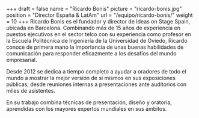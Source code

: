 +++
draft		= false
name		= "Ricardo Bonis"
picture		= "ricardo-bonis.jpg"
position 	= "Director España & LatAm"
url			= "/equipo/ricardo-bonis/"
weight		= 10
+++
Ricardo Bonis es el fundador y director de Ideas on Stage Spain, ubicada en Barcelona. Combinando más de 15 años de experiencia en puestos ejecutivos en el sector telco con su experiencia como profesor en la Escuela Politécnica de Ingeniería de la Universidad de Oviedo, Ricardo conoce de primera mano la importancia de unas buenas habilidades de comunicación para responder eficazmente a los desafíos del mundo empresarial.

Desde 2012 se dedica a tiempo completo a ayudar a oradores de todo el mundo a mostrar la mejor versión de si mismos en sus exposiciones públicas; desde reuniones internas a presentaciones ante auditorios con miles de asistentes. 

En su trabajo combina técnicas de presentación, diseño y oratoria, aprendidas con los mayores expertos mundiales en sus ámbitos.